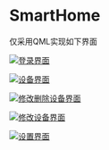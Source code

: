 # SmartHome

仅采用QML实现如下界面

[![登录界面](https://github.com/Unibugs/UniHome/blob/master/Doc/ExIMG/IMG_1329.PNG)](https://github.com/Unibugs/UniHome/blob/master/Doc/ExIMG/IMG_1329.PNG)

[![设备界面](https://github.com/Unibugs/UniHome/blob/master/Doc/ExIMG/IMG_1330.PNG)]()

[![修改删除设备界面](https://github.com/Unibugs/UniHome/blob/master/Doc/ExIMG/IMG_1331.PNG)]()

[![修改设备界面](https://github.com/Unibugs/UniHome/blob/master/Doc/ExIMG/IMG_1332.PNG)]()

[![设置界面](https://github.com/Unibugs/UniHome/blob/master/Doc/ExIMG/IMG_1333.PNG)]()
